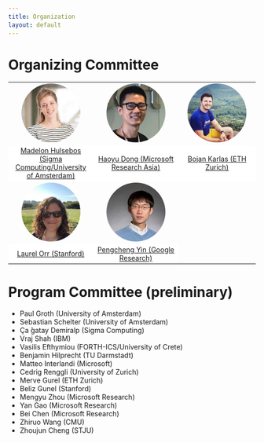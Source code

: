 ```yaml
---
title: Organization
layout: default
---
```


# Organizing Committee


<table border="0" style="border:none; border-collapse:collapse; cellspacing:0; cellpadding:0" >
    <tr style="border:none"  align="center">
      <td style="border:none" width="33%"><a href="https://madelonhulsebos.github.io/"><img src="assets/mh.jpg" width="120px" align="bottom" style="border-radius: 50%"></a></td>
      <td style="border:none" width="33%"><a href="https://www.microsoft.com/en-us/research/people/hadong"><img src="assets/hd.jpg" width="120px" align="bottom" style="border-radius: 50%"></a></td>
      <td style="border:none" width="30%"><a href="https://bojan.ninja/"><img src="assets/bk.jpg" width="120px" align="bottom" style="border-radius: 50%"></a></td>
    </tr>
    <tr style="border:none" align="center">
      <td style="border:none" bgcolor="white"><a href="https://madelonhulsebos.github.io/" target="blank">Madelon Hulsebos (Sigma Computing/University of Amsterdam)</a></td>
      <td style="border:none" bgcolor="white"><a href="https://www.microsoft.com/en-us/research/people/hadong" target="blank">Haoyu Dong (Microsoft Research Asia)</a></td>
      <td style="border:none" bgcolor="white"><a href="https://bojan.ninja/" target="blank">Bojan Karlas (ETH Zurich)</a></td>
    </tr>
    <tr style="border:none" align="center">
      <td style="border:none" width="33%"><a href="https://cs.stanford.edu/people/lorr1"><img src="assets/lo.jpg" width="120px" align="bottom" style="border-radius: 50%"></a></td>
      <td style="border:none" width="33%"><a href="https://pcyin.me/"><img src="assets/py.jpg" width="120px" align="bottom" style="border-radius: 50%"></a></td>
    </tr>
    <tr style="border:none" align="center">
      <td style="border:none" bgcolor="white"><a href="https://cs.stanford.edu/people/lorr1" target="blank">Laurel Orr (Stanford)</a></td>
      <td style="border:none" bgcolor="white"><a href="https://pcyin.me/" target="blank">Pengcheng Yin (Google Research)</a></td>
    </tr>
</table>


# Program Committee (preliminary)

- Paul Groth (University of Amsterdam)
- Sebastian Schelter (University of Amsterdam)
- Ça ̆gatay Demiralp (Sigma Computing)
- Vraj Shah (IBM)
- Vasilis Efthymiou (FORTH-ICS/University of Crete)
- Benjamin Hilprecht (TU Darmstadt)
- Matteo Interlandi (Microsoft)
- Cedrig Renggli (University of Zurich)
- Merve Gurel (ETH Zurich)
- Beliz Gunel (Stanford)
- Mengyu Zhou (Microsoft Research)
- Yan Gao (Microsoft Research)
- Bei Chen (Microsoft Research)
- Zhiruo Wang (CMU)
- Zhoujun Cheng (STJU)
